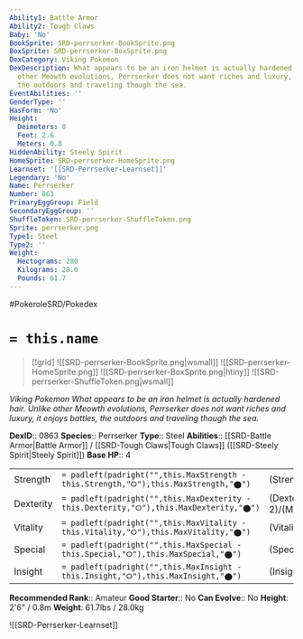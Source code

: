 ```yaml
---
Ability1: Battle Armor
Ability2: Tough Claws
Baby: 'No'
BookSprite: SRD-perrserker-BookSprite.png
BoxSprite: SRD-perrserker-BoxSprite.png
DexCategory: Viking Pokemon
DexDescription: What appears to be an iron helmet is actually hardened hair. Unlike
  other Meowth evolutions, Perrserker does not want riches and luxury, it enjoys battles,
  the outdoors and traveling though the sea.
EventAbilities: ''
GenderType: ''
HasForm: 'No'
Height:
  Deimeters: 8
  Feet: 2.6
  Meters: 0.8
HiddenAbility: Steely Spirit
HomeSprite: SRD-perrserker-HomeSprite.png
Learnset: '[[SRD-Perrserker-Learnset]]'
Legendary: 'No'
Name: Perrserker
Number: 863
PrimaryEggGroup: Field
SecondaryEggGroup: ''
ShuffleToken: SRD-perrserker-ShuffleToken.png
Sprite: perrserker.png
Type1: Steel
Type2: ''
Weight:
  Hectograms: 280
  Kilograms: 28.0
  Pounds: 61.7
---
```


#PokeroleSRD/Pokedex

# `= this.name`

> [!grid]
> ![[SRD-perrserker-BookSprite.png|wsmall]]
> ![[SRD-perrserker-HomeSprite.png]]
> ![[SRD-perrserker-BoxSprite.png|htiny]]
> ![[SRD-perrserker-ShuffleToken.png|wsmall]]


*Viking Pokemon*
*What appears to be an iron helmet is actually hardened hair. Unlike other Meowth evolutions, Perrserker does not want riches and luxury, it enjoys battles, the outdoors and traveling though the sea.*

**DexID**:: 0863
**Species**:: Perrserker
**Type**:: Steel
**Abilities**:: [[SRD-Battle Armor|Battle Armor]] / [[SRD-Tough Claws|Tough Claws]] ([[SRD-Steely Spirit|Steely Spirit]])
**Base HP**:: 4

|           |                                                                                        |                                          |
| --------- | -------------------------------------------------------------------------------------- | ---------------------------------------- |
| Strength  | `= padleft(padright("",this.MaxStrength - this.Strength,"⭘"),this.MaxStrength,"⬤")`    | (Strength::3)/(MaxStrength::6)   |
| Dexterity | `= padleft(padright("",this.MaxDexterity - this.Dexterity,"⭘"),this.MaxDexterity,"⬤")` | (Dexterity:: 2)/(MaxDexterity::4) |
| Vitality  | `= padleft(padright("",this.MaxVitality - this.Vitality,"⭘"),this.MaxVitality,"⬤")`    | (Vitality::3)/(MaxVitality::6)   |
| Special   | `= padleft(padright("",this.MaxSpecial - this.Special,"⭘"),this.MaxSpecial,"⬤")`       | (Special::2)/(MaxSpecial::4)     |
| Insight   | `= padleft(padright("",this.MaxInsight - this.Insight,"⭘"),this.MaxInsight,"⬤")`       | (Insight::2)/(MaxInsight::4)     |


**Recommended Rank**:: Amateur
**Good Starter**:: No
**Can Evolve**:: No
**Height**: 2'6" / 0.8m
**Weight**: 61.7lbs / 28.0kg

![[SRD-Perrserker-Learnset]]